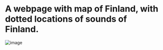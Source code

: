 # A webpage with map of Finland, with dotted locations of sounds of Finland.

![image](https://github.com/Tomila/Echoes---Auditive-Gallery-Experience/assets/55088024/8dce4a0c-254a-4dff-9435-d986a6da769d)

